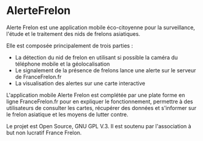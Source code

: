 AlerteFrelon
============

Alerte Frelon est une application mobile éco-citoyenne pour la surveillance, l'étude et le traitement des nids de frelons asiatiques.

Elle est composée principalement de trois parties :

- La détection du nid de frelon en utilisant si possible la caméra du téléphone mobile et la géolocalisation
- Le signalement de la présence de frelons lance une alerte sur le serveur de FranceFrelon.fr
- La visualisation des alertes sur une carte interactive


L'application mobile Alerte Frelon est complétée par une plate forme en ligne FranceFrelon.fr pour en expliquer le fonctionnement, permettre à des utilisateurs de consulter les cartes, récupérer des données et s'informer sur le frelon asiatique et les moyens de lutter contre.

Le projet est Open Source, GNU GPL V.3. Il est soutenu par l'association à but non lucratif France Frelon.
